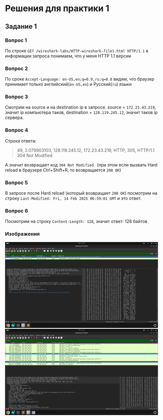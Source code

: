 # Решения для практики 1

## Задание 1

### Вопрос 1

По строке `GET /wireshark-labs/HTTP-wireshark-file1.html HTTP/1.1` в информации запроса понимаем, что у меня HTTP 1.1 версии

### Вопрос 2

По сроке `Accept-Language: en-US,en;q=0.9,ru;q=0.8` видим, что браузер принимает только английский(`en-US,en`) и Русский(`ru`) языки

### Вопрос 3

Смотрим на source и на destination ip в запросе. source = `172.23.43.219`, значит ip компьютера таков, destination = `128.119.245.12`, значит таков ip сервера.

### Вопрос 4

Строка ответа:

> 49, 2.079903103, 128.119.245.12, 172.23.43.219, HTTP, 305, HTTP/1.1 304 Not Modified 

А значит возвращает код `304 Not Modified ` (при этом если вызвать Hard reload в браузере Ctrl+Shift+R, то возвращается `200 OK`)

### Вопрос 5

В запросе после Hard reload (который возвращает `200 OK`) посмотрим на строку `Last-Modified: Fri, 14 Feb 2025 06:59:01 GMT` и это ответ.

### Вопрос 6

Посмотрим на строку `Content-Length: 128`, значит ответ: 128 байтов

### Изображения

![304 response](./src/task1.png)
![200 response](./src/task1.2.png)
